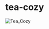 # tea-cozy

![Tea_Cozy](https://github.com/halebeau/tea-cozy/assets/52841881/6450271e-6e6f-4a01-a1c8-d593917198c3)
